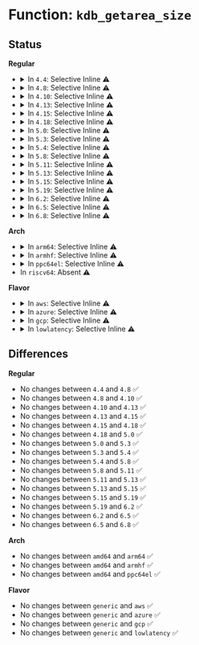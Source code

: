 # Function: <code>kdb_getarea_size</code>

## Status
<b>Regular</b>
<ul>
<li>
<details>
<summary>In <code>4.4</code>: Selective Inline ⚠️</summary>

```c
int kdb_getarea_size(void *res, long unsigned int addr, size_t size);
```

**Collision:** Unique Global

**Inline:** Selective

**Transformation:** False

**Instances:**

```
In kernel/debug/kdb/kdb_support.c (ffffffff81137de0)
Location: kernel/debug/kdb/kdb_support.c:326
Inline: True
Direct callers:
  - kernel/debug/kdb/kdb_main.c:kdb_md
  - kernel/debug/kdb/kdb_support.c:kdb_getword
  - kernel/debug/kdb/kdb_support.c:kdb_getword
  - kernel/debug/kdb/kdb_support.c:kdb_getword
  - kernel/debug/kdb/kdb_support.c:kdb_getword
```
**Symbols:**

```
ffffffff81137de0-ffffffff81137e40: kdb_getarea_size (STB_GLOBAL)
```
</details>
</li>
<li>
<details>
<summary>In <code>4.8</code>: Selective Inline ⚠️</summary>

```c
int kdb_getarea_size(void *res, long unsigned int addr, size_t size);
```

**Collision:** Unique Global

**Inline:** Selective

**Transformation:** False

**Instances:**

```
In kernel/debug/kdb/kdb_support.c (ffffffff811402c0)
Location: kernel/debug/kdb/kdb_support.c:326
Inline: True
Direct callers:
  - kernel/debug/kdb/kdb_main.c:kdb_md
  - kernel/debug/kdb/kdb_support.c:kdb_getword
  - kernel/debug/kdb/kdb_support.c:kdb_getword
  - kernel/debug/kdb/kdb_support.c:kdb_getword
  - kernel/debug/kdb/kdb_support.c:kdb_getword
```
**Symbols:**

```
ffffffff811402c0-ffffffff81140320: kdb_getarea_size (STB_GLOBAL)
```
</details>
</li>
<li>
<details>
<summary>In <code>4.10</code>: Selective Inline ⚠️</summary>

```c
int kdb_getarea_size(void *res, long unsigned int addr, size_t size);
```

**Collision:** Unique Global

**Inline:** Selective

**Transformation:** False

**Instances:**

```
In kernel/debug/kdb/kdb_support.c (ffffffff8114a0b0)
Location: kernel/debug/kdb/kdb_support.c:326
Inline: True
Direct callers:
  - kernel/debug/kdb/kdb_main.c:kdb_md
  - kernel/debug/kdb/kdb_support.c:kdb_getword
  - kernel/debug/kdb/kdb_support.c:kdb_getword
  - kernel/debug/kdb/kdb_support.c:kdb_getword
  - kernel/debug/kdb/kdb_support.c:kdb_getword
```
**Symbols:**

```
ffffffff8114a0b0-ffffffff8114a110: kdb_getarea_size (STB_GLOBAL)
```
</details>
</li>
<li>
<details>
<summary>In <code>4.13</code>: Selective Inline ⚠️</summary>

```c
int kdb_getarea_size(void *res, long unsigned int addr, size_t size);
```

**Collision:** Unique Global

**Inline:** Selective

**Transformation:** False

**Instances:**

```
In kernel/debug/kdb/kdb_support.c (ffffffff8114bfb0)
Location: kernel/debug/kdb/kdb_support.c:326
Inline: True
Direct callers:
  - kernel/debug/kdb/kdb_main.c:kdb_md
  - kernel/debug/kdb/kdb_support.c:kdb_getword
  - kernel/debug/kdb/kdb_support.c:kdb_getword
  - kernel/debug/kdb/kdb_support.c:kdb_getword
  - kernel/debug/kdb/kdb_support.c:kdb_getword
```
**Symbols:**

```
ffffffff8114bfb0-ffffffff8114c010: kdb_getarea_size (STB_GLOBAL)
```
</details>
</li>
<li>
<details>
<summary>In <code>4.15</code>: Selective Inline ⚠️</summary>

```c
int kdb_getarea_size(void *res, long unsigned int addr, size_t size);
```

**Collision:** Unique Global

**Inline:** Selective

**Transformation:** False

**Instances:**

```
In kernel/debug/kdb/kdb_support.c (ffffffff81158850)
Location: kernel/debug/kdb/kdb_support.c:326
Inline: True
Direct callers:
  - kernel/debug/kdb/kdb_main.c:kdb_md
  - kernel/debug/kdb/kdb_support.c:kdb_getword
  - kernel/debug/kdb/kdb_support.c:kdb_getword
  - kernel/debug/kdb/kdb_support.c:kdb_getword
  - kernel/debug/kdb/kdb_support.c:kdb_getword
```
**Symbols:**

```
ffffffff81158850-ffffffff811588b0: kdb_getarea_size (STB_GLOBAL)
```
</details>
</li>
<li>
<details>
<summary>In <code>4.18</code>: Selective Inline ⚠️</summary>

```c
int kdb_getarea_size(void *res, long unsigned int addr, size_t size);
```

**Collision:** Unique Global

**Inline:** Selective

**Transformation:** False

**Instances:**

```
In kernel/debug/kdb/kdb_support.c (ffffffff81167460)
Location: kernel/debug/kdb/kdb_support.c:326
Inline: True
Direct callers:
  - kernel/debug/kdb/kdb_main.c:kdb_md
  - kernel/debug/kdb/kdb_support.c:kdb_getword
  - kernel/debug/kdb/kdb_support.c:kdb_getword
  - kernel/debug/kdb/kdb_support.c:kdb_getword
  - kernel/debug/kdb/kdb_support.c:kdb_getword
```
**Symbols:**

```
ffffffff81167460-ffffffff811674c0: kdb_getarea_size (STB_GLOBAL)
```
</details>
</li>
<li>
<details>
<summary>In <code>5.0</code>: Selective Inline ⚠️</summary>

```c
int kdb_getarea_size(void *res, long unsigned int addr, size_t size);
```

**Collision:** Unique Global

**Inline:** Selective

**Transformation:** False

**Instances:**

```
In kernel/debug/kdb/kdb_support.c (ffffffff81174240)
Location: kernel/debug/kdb/kdb_support.c:326
Inline: True
Direct callers:
  - kernel/debug/kdb/kdb_main.c:kdb_md
  - kernel/debug/kdb/kdb_support.c:kdb_getword
  - kernel/debug/kdb/kdb_support.c:kdb_getword
  - kernel/debug/kdb/kdb_support.c:kdb_getword
  - kernel/debug/kdb/kdb_support.c:kdb_getword
```
**Symbols:**

```
ffffffff81174240-ffffffff811742a0: kdb_getarea_size (STB_GLOBAL)
```
</details>
</li>
<li>
<details>
<summary>In <code>5.3</code>: Selective Inline ⚠️</summary>

```c
int kdb_getarea_size(void *res, long unsigned int addr, size_t size);
```

**Collision:** Unique Global

**Inline:** Selective

**Transformation:** False

**Instances:**

```
In kernel/debug/kdb/kdb_support.c (ffffffff81180fb0)
Location: kernel/debug/kdb/kdb_support.c:326
Inline: True
Direct callers:
  - kernel/debug/kdb/kdb_main.c:kdb_md
  - kernel/debug/kdb/kdb_support.c:kdb_getword
  - kernel/debug/kdb/kdb_support.c:kdb_getword
  - kernel/debug/kdb/kdb_support.c:kdb_getword
  - kernel/debug/kdb/kdb_support.c:kdb_getword
```
**Symbols:**

```
ffffffff81180fb0-ffffffff81181019: kdb_getarea_size (STB_GLOBAL)
```
</details>
</li>
<li>
<details>
<summary>In <code>5.4</code>: Selective Inline ⚠️</summary>

```c
int kdb_getarea_size(void *res, long unsigned int addr, size_t size);
```

**Collision:** Unique Global

**Inline:** Selective

**Transformation:** False

**Instances:**

```
In kernel/debug/kdb/kdb_support.c (ffffffff8118ce20)
Location: kernel/debug/kdb/kdb_support.c:326
Inline: True
Direct callers:
  - kernel/debug/kdb/kdb_main.c:kdb_md
  - kernel/debug/kdb/kdb_support.c:kdb_getword
  - kernel/debug/kdb/kdb_support.c:kdb_getword
  - kernel/debug/kdb/kdb_support.c:kdb_getword
  - kernel/debug/kdb/kdb_support.c:kdb_getword
```
**Symbols:**

```
ffffffff8118ce20-ffffffff8118ce89: kdb_getarea_size (STB_GLOBAL)
```
</details>
</li>
<li>
<details>
<summary>In <code>5.8</code>: Selective Inline ⚠️</summary>

```c
int kdb_getarea_size(void *res, long unsigned int addr, size_t size);
```

**Collision:** Unique Global

**Inline:** Selective

**Transformation:** False

**Instances:**

```
In kernel/debug/kdb/kdb_support.c (ffffffff811a1b10)
Location: kernel/debug/kdb/kdb_support.c:326
Inline: True
Direct callers:
  - kernel/debug/kdb/kdb_main.c:kdb_md
  - kernel/debug/kdb/kdb_support.c:kdb_getword
  - kernel/debug/kdb/kdb_support.c:kdb_getword
  - kernel/debug/kdb/kdb_support.c:kdb_getword
  - kernel/debug/kdb/kdb_support.c:kdb_getword
  - kernel/debug/kdb/kdb_bt.c:kdb_bt1
  - kernel/debug/kdb/kdb_bt.c:kdb_bt1
```
**Symbols:**

```
ffffffff811a1b10-ffffffff811a1b79: kdb_getarea_size (STB_GLOBAL)
```
</details>
</li>
<li>
<details>
<summary>In <code>5.11</code>: Selective Inline ⚠️</summary>

```c
int kdb_getarea_size(void *res, long unsigned int addr, size_t size);
```

**Collision:** Unique Global

**Inline:** Selective

**Transformation:** False

**Instances:**

```
In kernel/debug/kdb/kdb_support.c (ffffffff8119ec90)
Location: kernel/debug/kdb/kdb_support.c:326
Inline: True
Direct callers:
  - kernel/debug/kdb/kdb_main.c:kdb_md
  - kernel/debug/kdb/kdb_support.c:kdb_getword
  - kernel/debug/kdb/kdb_support.c:kdb_getword
  - kernel/debug/kdb/kdb_support.c:kdb_getword
  - kernel/debug/kdb/kdb_support.c:kdb_getword
  - kernel/debug/kdb/kdb_bt.c:kdb_bt1
  - kernel/debug/kdb/kdb_bt.c:kdb_bt1
```
**Symbols:**

```
ffffffff8119ec90-ffffffff8119ecf9: kdb_getarea_size (STB_GLOBAL)
```
</details>
</li>
<li>
<details>
<summary>In <code>5.13</code>: Selective Inline ⚠️</summary>

```c
int kdb_getarea_size(void *res, long unsigned int addr, size_t size);
```

**Collision:** Unique Global

**Inline:** Selective

**Transformation:** False

**Instances:**

```
In kernel/debug/kdb/kdb_support.c (ffffffff8119f7f0)
Location: kernel/debug/kdb/kdb_support.c:316
Inline: True
Direct callers:
  - kernel/debug/kdb/kdb_main.c:kdb_md
  - kernel/debug/kdb/kdb_support.c:kdb_getword
  - kernel/debug/kdb/kdb_support.c:kdb_getword
  - kernel/debug/kdb/kdb_support.c:kdb_getword
  - kernel/debug/kdb/kdb_support.c:kdb_getword
  - kernel/debug/kdb/kdb_bt.c:kdb_bt1
  - kernel/debug/kdb/kdb_bt.c:kdb_bt1
```
**Symbols:**

```
ffffffff8119f7f0-ffffffff8119f860: kdb_getarea_size (STB_GLOBAL)
```
</details>
</li>
<li>
<details>
<summary>In <code>5.15</code>: Selective Inline ⚠️</summary>

```c
int kdb_getarea_size(void *res, long unsigned int addr, size_t size);
```

**Collision:** Unique Global

**Inline:** Selective

**Transformation:** False

**Instances:**

```
In kernel/debug/kdb/kdb_support.c (ffffffff811c9890)
Location: kernel/debug/kdb/kdb_support.c:267
Inline: True
Direct callers:
  - kernel/debug/kdb/kdb_main.c:kdb_md
  - kernel/debug/kdb/kdb_support.c:kdb_getword
  - kernel/debug/kdb/kdb_support.c:kdb_getword
  - kernel/debug/kdb/kdb_support.c:kdb_getword
  - kernel/debug/kdb/kdb_support.c:kdb_getword
  - kernel/debug/kdb/kdb_bt.c:kdb_bt1
  - kernel/debug/kdb/kdb_bt.c:kdb_bt1
```
**Symbols:**

```
ffffffff811c9890-ffffffff811c9900: kdb_getarea_size (STB_GLOBAL)
```
</details>
</li>
<li>
<details>
<summary>In <code>5.19</code>: Selective Inline ⚠️</summary>

```c
int kdb_getarea_size(void *res, long unsigned int addr, size_t size);
```

**Collision:** Unique Global

**Inline:** Selective

**Transformation:** False

**Instances:**

```
In kernel/debug/kdb/kdb_support.c (ffffffff811fd420)
Location: kernel/debug/kdb/kdb_support.c:266
Inline: True
Direct callers:
  - kernel/debug/kdb/kdb_main.c:kdb_md
  - kernel/debug/kdb/kdb_support.c:kdb_getword
  - kernel/debug/kdb/kdb_support.c:kdb_getword
  - kernel/debug/kdb/kdb_support.c:kdb_getword
  - kernel/debug/kdb/kdb_support.c:kdb_getword
  - kernel/debug/kdb/kdb_bt.c:kdb_bt1
  - kernel/debug/kdb/kdb_bt.c:kdb_bt1
```
**Symbols:**

```
ffffffff811fd420-ffffffff811fd486: kdb_getarea_size (STB_GLOBAL)
```
</details>
</li>
<li>
<details>
<summary>In <code>6.2</code>: Selective Inline ⚠️</summary>

```c
int kdb_getarea_size(void *res, long unsigned int addr, size_t size);
```

**Collision:** Unique Global

**Inline:** Selective

**Transformation:** False

**Instances:**

```
In kernel/debug/kdb/kdb_support.c (ffffffff81244ba0)
Location: kernel/debug/kdb/kdb_support.c:266
Inline: True
Direct callers:
  - kernel/debug/kdb/kdb_main.c:kdb_md
  - kernel/debug/kdb/kdb_support.c:kdb_getword
  - kernel/debug/kdb/kdb_support.c:kdb_getword
  - kernel/debug/kdb/kdb_support.c:kdb_getword
  - kernel/debug/kdb/kdb_support.c:kdb_getword
  - kernel/debug/kdb/kdb_bt.c:kdb_bt1
  - kernel/debug/kdb/kdb_bt.c:kdb_bt1
```
**Symbols:**

```
ffffffff81244ba0-ffffffff81244c06: kdb_getarea_size (STB_GLOBAL)
```
</details>
</li>
<li>
<details>
<summary>In <code>6.5</code>: Selective Inline ⚠️</summary>

```c
int kdb_getarea_size(void *res, long unsigned int addr, size_t size);
```

**Collision:** Unique Global

**Inline:** Selective

**Transformation:** False

**Instances:**

```
In kernel/debug/kdb/kdb_support.c (ffffffff8125bc10)
Location: kernel/debug/kdb/kdb_support.c:266
Inline: True
Direct callers:
  - kernel/debug/kdb/kdb_main.c:kdb_md
  - kernel/debug/kdb/kdb_support.c:kdb_getword
  - kernel/debug/kdb/kdb_support.c:kdb_getword
  - kernel/debug/kdb/kdb_support.c:kdb_getword
  - kernel/debug/kdb/kdb_support.c:kdb_getword
  - kernel/debug/kdb/kdb_bt.c:kdb_bt1
  - kernel/debug/kdb/kdb_bt.c:kdb_bt1
```
**Symbols:**

```
ffffffff8125bc10-ffffffff8125bc76: kdb_getarea_size (STB_GLOBAL)
```
</details>
</li>
<li>
<details>
<summary>In <code>6.8</code>: Selective Inline ⚠️</summary>

```c
int kdb_getarea_size(void *res, long unsigned int addr, size_t size);
```

**Collision:** Unique Global

**Inline:** Selective

**Transformation:** False

**Instances:**

```
In kernel/debug/kdb/kdb_support.c (ffffffff81275b50)
Location: kernel/debug/kdb/kdb_support.c:266
Inline: True
Direct callers:
  - kernel/debug/kdb/kdb_main.c:kdb_md
  - kernel/debug/kdb/kdb_support.c:kdb_getword
  - kernel/debug/kdb/kdb_support.c:kdb_getword
  - kernel/debug/kdb/kdb_support.c:kdb_getword
  - kernel/debug/kdb/kdb_support.c:kdb_getword
  - kernel/debug/kdb/kdb_bt.c:kdb_bt1
  - kernel/debug/kdb/kdb_bt.c:kdb_bt1
```
**Symbols:**

```
ffffffff81275b50-ffffffff81275bb6: kdb_getarea_size (STB_GLOBAL)
```
</details>
</li>
</ul>
<b>Arch</b>
<ul>
<li>
<details>
<summary>In <code>arm64</code>: Selective Inline ⚠️</summary>

```c
int kdb_getarea_size(void *res, long unsigned int addr, size_t size);
```

**Collision:** Unique Global

**Inline:** Selective

**Transformation:** False

**Instances:**

```
In kernel/debug/kdb/kdb_support.c (ffff800010204178)
Location: kernel/debug/kdb/kdb_support.c:326
Inline: True
Direct callers:
  - kernel/debug/kdb/kdb_main.c:kdb_md
  - kernel/debug/kdb/kdb_support.c:kdb_getword
  - kernel/debug/kdb/kdb_support.c:kdb_getword
  - kernel/debug/kdb/kdb_support.c:kdb_getword
  - kernel/debug/kdb/kdb_support.c:kdb_getword
```
**Symbols:**

```
ffff800010204178-ffff80001020422c: kdb_getarea_size (STB_GLOBAL)
```
</details>
</li>
<li>
<details>
<summary>In <code>armhf</code>: Selective Inline ⚠️</summary>

```c
int kdb_getarea_size(void *res, long unsigned int addr, size_t size);
```

**Collision:** Unique Global

**Inline:** Selective

**Transformation:** False

**Instances:**

```
In kernel/debug/kdb/kdb_support.c (c0442fbc)
Location: kernel/debug/kdb/kdb_support.c:326
Inline: True
Direct callers:
  - kernel/debug/kdb/kdb_main.c:kdb_md
  - kernel/debug/kdb/kdb_support.c:kdb_getword
  - kernel/debug/kdb/kdb_support.c:kdb_getword
  - kernel/debug/kdb/kdb_support.c:kdb_getword
```
**Symbols:**

```
c0442fbc-c0443038: kdb_getarea_size (STB_GLOBAL)
```
</details>
</li>
<li>
<details>
<summary>In <code>ppc64el</code>: Selective Inline ⚠️</summary>

```c
int kdb_getarea_size(void *res, long unsigned int addr, size_t size);
```

**Collision:** Unique Global

**Inline:** Selective

**Transformation:** False

**Instances:**

```
In kernel/debug/kdb/kdb_support.c (c00000000027eb70)
Location: kernel/debug/kdb/kdb_support.c:326
Inline: True
Direct callers:
  - kernel/debug/kdb/kdb_main.c:kdb_md
  - kernel/debug/kdb/kdb_support.c:kdb_getword
  - kernel/debug/kdb/kdb_support.c:kdb_getword
  - kernel/debug/kdb/kdb_support.c:kdb_getword
  - kernel/debug/kdb/kdb_support.c:kdb_getword
```
**Symbols:**

```
c00000000027eb70-c00000000027ec60: kdb_getarea_size (STB_GLOBAL)
```
</details>
</li>
<li>
In <code>riscv64</code>: Absent ⚠️
</li>
</ul>
<b>Flavor</b>
<ul>
<li>
<details>
<summary>In <code>aws</code>: Selective Inline ⚠️</summary>

```c
int kdb_getarea_size(void *res, long unsigned int addr, size_t size);
```

**Collision:** Unique Global

**Inline:** Selective

**Transformation:** False

**Instances:**

```
In kernel/debug/kdb/kdb_support.c (ffffffff81185440)
Location: kernel/debug/kdb/kdb_support.c:326
Inline: True
Direct callers:
  - kernel/debug/kdb/kdb_main.c:kdb_md
  - kernel/debug/kdb/kdb_support.c:kdb_getword
  - kernel/debug/kdb/kdb_support.c:kdb_getword
  - kernel/debug/kdb/kdb_support.c:kdb_getword
  - kernel/debug/kdb/kdb_support.c:kdb_getword
```
**Symbols:**

```
ffffffff81185440-ffffffff811854a9: kdb_getarea_size (STB_GLOBAL)
```
</details>
</li>
<li>
<details>
<summary>In <code>azure</code>: Selective Inline ⚠️</summary>

```c
int kdb_getarea_size(void *res, long unsigned int addr, size_t size);
```

**Collision:** Unique Global

**Inline:** Selective

**Transformation:** False

**Instances:**

```
In kernel/debug/kdb/kdb_support.c (ffffffff81178580)
Location: kernel/debug/kdb/kdb_support.c:326
Inline: True
Direct callers:
  - kernel/debug/kdb/kdb_main.c:kdb_md
  - kernel/debug/kdb/kdb_support.c:kdb_getword
  - kernel/debug/kdb/kdb_support.c:kdb_getword
  - kernel/debug/kdb/kdb_support.c:kdb_getword
  - kernel/debug/kdb/kdb_support.c:kdb_getword
```
**Symbols:**

```
ffffffff81178580-ffffffff811785e9: kdb_getarea_size (STB_GLOBAL)
```
</details>
</li>
<li>
<details>
<summary>In <code>gcp</code>: Selective Inline ⚠️</summary>

```c
int kdb_getarea_size(void *res, long unsigned int addr, size_t size);
```

**Collision:** Unique Global

**Inline:** Selective

**Transformation:** False

**Instances:**

```
In kernel/debug/kdb/kdb_support.c (ffffffff81183210)
Location: kernel/debug/kdb/kdb_support.c:326
Inline: True
Direct callers:
  - kernel/debug/kdb/kdb_main.c:kdb_md
  - kernel/debug/kdb/kdb_support.c:kdb_getword
  - kernel/debug/kdb/kdb_support.c:kdb_getword
  - kernel/debug/kdb/kdb_support.c:kdb_getword
  - kernel/debug/kdb/kdb_support.c:kdb_getword
```
**Symbols:**

```
ffffffff81183210-ffffffff81183279: kdb_getarea_size (STB_GLOBAL)
```
</details>
</li>
<li>
<details>
<summary>In <code>lowlatency</code>: Selective Inline ⚠️</summary>

```c
int kdb_getarea_size(void *res, long unsigned int addr, size_t size);
```

**Collision:** Unique Global

**Inline:** Selective

**Transformation:** False

**Instances:**

```
In kernel/debug/kdb/kdb_support.c (ffffffff81190b50)
Location: kernel/debug/kdb/kdb_support.c:326
Inline: True
Direct callers:
  - kernel/debug/kdb/kdb_main.c:kdb_md
  - kernel/debug/kdb/kdb_support.c:kdb_getword
  - kernel/debug/kdb/kdb_support.c:kdb_getword
  - kernel/debug/kdb/kdb_support.c:kdb_getword
  - kernel/debug/kdb/kdb_support.c:kdb_getword
```
**Symbols:**

```
ffffffff81190b50-ffffffff81190bb9: kdb_getarea_size (STB_GLOBAL)
```
</details>
</li>
</ul>

## Differences
<b>Regular</b>
<ul>
<li>
No changes between <code>4.4</code> and <code>4.8</code> ✅
</li>
<li>
No changes between <code>4.8</code> and <code>4.10</code> ✅
</li>
<li>
No changes between <code>4.10</code> and <code>4.13</code> ✅
</li>
<li>
No changes between <code>4.13</code> and <code>4.15</code> ✅
</li>
<li>
No changes between <code>4.15</code> and <code>4.18</code> ✅
</li>
<li>
No changes between <code>4.18</code> and <code>5.0</code> ✅
</li>
<li>
No changes between <code>5.0</code> and <code>5.3</code> ✅
</li>
<li>
No changes between <code>5.3</code> and <code>5.4</code> ✅
</li>
<li>
No changes between <code>5.4</code> and <code>5.8</code> ✅
</li>
<li>
No changes between <code>5.8</code> and <code>5.11</code> ✅
</li>
<li>
No changes between <code>5.11</code> and <code>5.13</code> ✅
</li>
<li>
No changes between <code>5.13</code> and <code>5.15</code> ✅
</li>
<li>
No changes between <code>5.15</code> and <code>5.19</code> ✅
</li>
<li>
No changes between <code>5.19</code> and <code>6.2</code> ✅
</li>
<li>
No changes between <code>6.2</code> and <code>6.5</code> ✅
</li>
<li>
No changes between <code>6.5</code> and <code>6.8</code> ✅
</li>
</ul>
<b>Arch</b>
<ul>
<li>
No changes between <code>amd64</code> and <code>arm64</code> ✅
</li>
<li>
No changes between <code>amd64</code> and <code>armhf</code> ✅
</li>
<li>
No changes between <code>amd64</code> and <code>ppc64el</code> ✅
</li>
</ul>
<b>Flavor</b>
<ul>
<li>
No changes between <code>generic</code> and <code>aws</code> ✅
</li>
<li>
No changes between <code>generic</code> and <code>azure</code> ✅
</li>
<li>
No changes between <code>generic</code> and <code>gcp</code> ✅
</li>
<li>
No changes between <code>generic</code> and <code>lowlatency</code> ✅
</li>
</ul>

